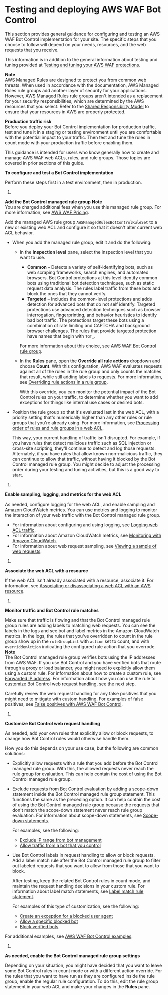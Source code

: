 # Testing and deploying AWS WAF Bot Control<a name="waf-bot-control-deploying"></a>

This section provides general guidance for configuring and testing an AWS WAF Bot Control implementation for your site\. The specific steps that you choose to follow will depend on your needs, resources, and the web requests that you receive\. 

This information is in addition to the general information about testing and tuning provided at [Testing and tuning your AWS WAF protections](web-acl-testing.md)\.

**Note**  
AWS Managed Rules are designed to protect you from common web threats\. When used in accordance with the documentation, AWS Managed Rules rule groups add another layer of security for your applications\. However, AWS Managed Rules rule groups aren't intended as a replacement for your security responsibilities, which are determined by the AWS resources that you select\. Refer to the [Shared Responsibility Model](https://aws.amazon.com/compliance/shared-responsibility-model/) to ensure that your resources in AWS are properly protected\. 

**Production traffic risk**  
Before you deploy your Bot Control implementation for production traffic, test and tune it in a staging or testing environment until you are comfortable with the potential impact to your traffic\. Then test and tune the rules in count mode with your production traffic before enabling them\. 

This guidance is intended for users who know generally how to create and manage AWS WAF web ACLs, rules, and rule groups\. Those topics are covered in prior sections of this guide\. 

**To configure and test a Bot Control implementation**

Perform these steps first in a test environment, then in production\.

1. 

**Add the Bot Control managed rule group**
**Note**  
You are charged additional fees when you use this managed rule group\. For more information, see [AWS WAF Pricing](http://aws.amazon.com/waf/pricing/)\.

   Add the managed AWS rule group `AWSManagedRulesBotControlRuleSet` to a new or existing web ACL and configure it so that it doesn't alter current web ACL behavior\. 
   + When you add the managed rule group, edit it and do the following: 
     + In the **Inspection level** pane, select the inspection level that you want to use\. 
       + **Common** – Detects a variety of self\-identifying bots, such as web scraping frameworks, search engines, and automated browsers\. Bot Control protections at this level identify common bots using traditional bot detection techniques, such as static request data analysis\. The rules label traffic from these bots and block the ones that they cannot verify\. 
       + **Targeted** – Includes the common\-level protections and adds detection for advanced bots that do not self identify\. Targeted protections use advanced detection techniques such as browser interrogation, fingerprinting, and behavior heuristics to identify bad bot traffic\. The protections target these bots using a combination of rate limiting and CAPTCHA and background browser challenges\. The rules that provide targeted protection have names that begin with `TGT_`\.

       For more information about this choice, see [AWS WAF Bot Control rule group](aws-managed-rule-groups-bot.md)\.
     + In the **Rules** pane, open the **Override all rule actions** dropdown and choose **Count**\. With this configuration, AWS WAF evaluates requests against all of the rules in the rule group and only counts the matches that result, while still adding labels to requests\. For more information, see [Overriding rule actions in a rule group](web-acl-rule-group-settings.md#web-acl-rule-group-rule-action-override)\.

       With this override, you can monitor the potential impact of the Bot Control rules on your traffic, to determine whether you want to add exceptions for things like internal use cases or desired bots\. 
   + Position the rule group so that it's evaluated last in the web ACL, with a priority setting that's numerically higher than any other rules or rule groups that you're already using\. For more information, see [Processing order of rules and rule groups in a web ACL](web-acl-processing-order.md)\. 

     This way, your current handling of traffic isn't disrupted\. For example, if you have rules that detect malicious traffic such as SQL injection or cross\-site scripting, they'll continue to detect and log those requests\. Alternately, if you have rules that allow known non\-malicious traffic, they can continue to allow that traffic, without having it blocked by the Bot Control managed rule group\. You might decide to adjust the processing order during your testing and tuning activities, but this is a good way to start\.

1. 

**Enable sampling, logging, and metrics for the web ACL**

   As needed, configure logging for the web ACL, and enable sampling and Amazon CloudWatch metrics\. You can use metrics and logging to monitor the interaction of your web traffic with the Bot Control managed rule group\. 
   + For information about configuring and using logging, see [Logging web ACL traffic](logging.md)\. 
   + For information about Amazon CloudWatch metrics, see [Monitoring with Amazon CloudWatch](monitoring-cloudwatch.md)\. 
   + For information about web request sampling, see [Viewing a sample of web requests](web-acl-testing-view-sample.md)\. 

1. 

**Associate the web ACL with a resource**

   If the web ACL isn't already associated with a resource, associate it\. For information, see [Associating or disassociating a web ACL with an AWS resource](web-acl-associating-aws-resource.md)\.

1. 

**Monitor traffic and Bot Control rule matches**

   Make sure that traffic is flowing and that the Bot Control managed rule group rules are adding labels to matching web requests\. You can see the labels in the logs and see bot and label metrics in the Amazon CloudWatch metrics\. In the logs, the rules that you've overridden to count in the rule group show up in the `ruleGroupList` with `action` set to count, and with `overriddenAction` indicating the configured rule action that you overrode\.
**Note**  
The Bot Control managed rule group verifies bots using the IP addresses from AWS WAF\. If you use Bot Control and you have verified bots that route through a proxy or load balancer, you might need to explicitly allow them using a custom rule\. For information about how to create a custom rule, see [Forwarded IP address](waf-rule-statement-forwarded-ip-address.md)\. For information about how you can use the rule to customize Bot Control web request handling, see the next step\. 

   Carefully review the web request handling for any false positives that you might need to mitigate with custom handling\. For examples of false positives, see [False positives with AWS WAF Bot Control](waf-bot-control-false-positives.md)\.

1. 

**Customize Bot Control web request handling**

   As needed, add your own rules that explicitly allow or block requests, to change how Bot Control rules would otherwise handle them\. 

   How you do this depends on your use case, but the following are common solutions:
   + Explicitly allow requests with a rule that you add before the Bot Control managed rule group\. With this, the allowed requests never reach the rule group for evaluation\. This can help contain the cost of using the Bot Control managed rule group\. 
   + Exclude requests from Bot Control evaluation by adding a scope\-down statement inside the Bot Control managed rule group statement\. This functions the same as the preceding option\. It can help contain the cost of using the Bot Control managed rule group because the requests that don't match the scope\-down statement never reach rule group evaluation\. For information about scope\-down statements, see [Scope\-down statements](waf-rule-scope-down-statements.md)\. 

     For examples, see the following: 
     + [Exclude IP range from bot management](waf-bot-control-example-scope-down-ip.md)
     + [Allow traffic from a bot that you control](waf-bot-control-example-scope-down-your-bot.md)
   + Use Bot Control labels in request handling to allow or block requests\. Add a label match rule after the Bot Control managed rule group to filter out labeled requests that you want to allow from those that you want to block\. 

     After testing, keep the related Bot Control rules in count mode, and maintain the request handling decisions in your custom rule\. For information about label match statements, see [Label match rule statement](waf-rule-statement-type-label-match.md)\. 

     For examples of this type of customization, see the following: 
     + [Create an exception for a blocked user agent](waf-bot-control-example-user-agent-exception.md)
     + [Allow a specific blocked bot](waf-bot-control-example-allow-blocked-bot.md)
     + [Block verified bots](waf-bot-control-example-block-verified-bots.md)

   For additional examples, see [AWS WAF Bot Control examples](waf-bot-control-examples.md)\.

1. 

**As needed, enable the Bot Control managed rule group settings**

   Depending on your situation, you might have decided that you want to leave some Bot Control rules in count mode or with a different action override\. For the rules that you want to have run as they are configured inside the rule group, enable the regular rule configuration\. To do this, edit the rule group statement in your web ACL and make your changes in the **Rules** pane\. 